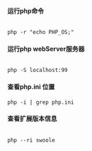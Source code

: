
#### 运行php命令
```

php -r "echo PHP_OS;"

```

#### 运行php webServer服务器
```

php -S localhost:99

```

#### 查看php.ini 位置
```
php -i | grep php.ini
```

#### 查看扩展版本信息
```

php --ri swoole

```

